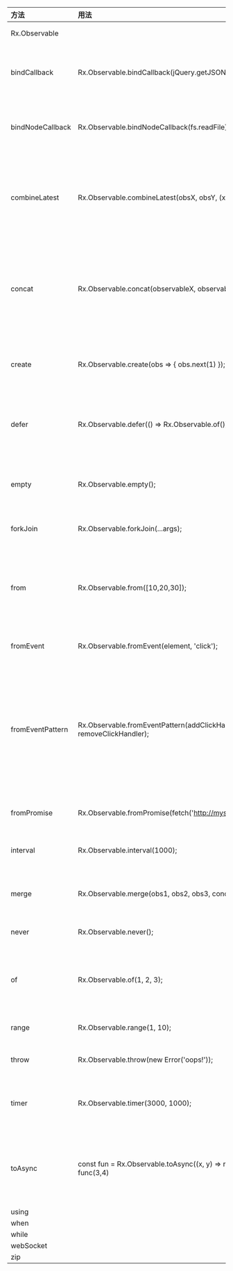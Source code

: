 

| 方法 | 用法 | 作用 |
|:----|:----|:---|
| Rx.Observable | | 创建一个可观察对象 |
| bindCallback | Rx.Observable.bindCallback(jQuery.getJSON); | 将一个回调函数API转化为一个能返回一个Observable的函数 |
| bindNodeCallback | Rx.Observable.bindNodeCallback(fs.readFile); | 将一个NodeJS风格的回调函数API转化为一个能返回可观察对象的函数 |
| combineLatest | Rx.Observable.combineLatest(obsX, obsY, (x, y) => x + y); | 组合多个Observable产生一个新的Observable，其发射的值根据其每个输入Observable的最新值计算 |
| concat | Rx.Observable.concat(observableX, observableY); | 产生一个Observable，它取作为参数的 Observable 发射的每个值，并顺序(基于作为输入的可观察对象的顺序)发出所有值 |
| create | Rx.Observable.create(obs => { obs.next(1) }); | 创建一个新的Observable，当被订阅时，它将执行指定的函数 |
| defer | Rx.Observable.defer(() => Rx.Observable.of()); | 参数为一个Observable工厂函数，当被订阅时工厂函数被调用产生一个可观察对象 |
| empty | Rx.Observable.empty(); | 创建一个不发射任何值的Observable,它只会发射一个complate通知 |
| forkJoin | Rx.Observable.forkJoin(...args); |  并行运行所有可观察序列并收集其最后的元素 |
| from | Rx.Observable.from([10,20,30]); | 将一个数组、类数组(字符串也可以)，Promise、可迭代对象，类可观察对象、转化为一个Observable |
| fromEvent | Rx.Observable.fromEvent(element, 'click'); | 将一个元素上的事件转化为一个Observable |
| fromEventPattern | Rx.Observable.fromEventPattern(addClickHandler, removeClickHandler); | 通过使用addHandler和removeHandler函数添加和删除处理程序。 当输出Observable被订阅时，addHandler被调用，并且当订阅被取消订阅时调用removeHandler |
| fromPromise | Rx.Observable.fromPromise(fetch('http://myserver.com/')); | 转化一个Promise为一个Obseervable |
| interval | Rx.Observable.interval(1000); | 返回一个以周期性的、递增的方式发射值的Observable |
| merge | Rx.Observable.merge(obs1, obs2, obs3, concurrent); | 创建一个发射所有被合并的observable所发射的值。 |
| never | Rx.Observable.never(); | 创建一个不发射任何值的Observable |
| of | Rx.Observable.of(1, 2, 3); | 创建一个Observable，发射指定参数的值，一个接一个，最后发出complate |
| range | Rx.Observable.range(1, 10); | 创建发射一个数字序列的 observable |
| throw | Rx.Observable.throw(new Error('oops!')); | 创建一个只发出error通知的Observable |
| timer | Rx.Observable.timer(3000, 1000); | 类似于interval,但是第一个参数用来设置发射第一个值得延迟时间 |
| toAsync | const fun = Rx.Observable.toAsync((x, y) => return x + y); func(3,4) | 将函数转换为异步函数。生成的异步函数的每次调用都会导致调用指定调度程序上的原始同步函数 |
| using |  |  |
| when |  |  |
| while |  |  |
| webSocket |  |  |
| zip |  |  |


